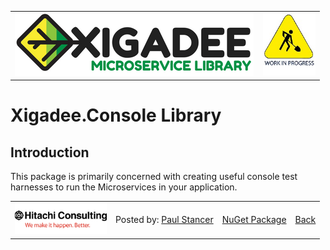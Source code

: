 <table>
<tr>
<td width="80%"><a href="../../README.md"><img src="../../docs/Xigadee2.png" alt="Xigadee"></a></td>
<td width = "*" align="right"><img src="../../docs/smallWIP.jpg" alt="Sorry, I'm still working here" height="100"></td>
</tr>
</table>

# Xigadee.Console Library

## Introduction

This package is primarily concerned with creating useful console test harnesses to run the Microservices in your application.

<table><tr> 
  <td><img src="../../docs/hitachi.png" alt="Hitachi Consulting" height="50"/></td> 
  <td>Posted by: <a href="http://github.com/paulstancer">Paul Stancer</a></td>
  <td><a href="https://www.nuget.org/packages/Xigadee.Console">NuGet Package</a></td>
  <td><a href="../../README.md">Back</a></td>
</tr></table>
